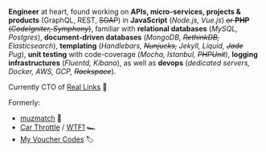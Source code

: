**Engineer** at heart, found working on **APIs, micro-services, projects & products** (GraphQL, REST, ~~SOAP~~) in **JavaScript** (*Node.js, Vue.js*) ~~or **PHP** (*CodeIgniter, Symphony*)~~, familiar with **relational databases** (*MySQL, Postgres*), **document-driven databases** (*MongoDB, ~~RethinkDB,~~ Elasticsearch*), **templating** (*Handlebars, ~~Nunjucks,~~ Jekyll, Liquid, ~~Jade~~ Pug*), **unit testing** with code-coverage (*Mocha, Istanbul, ~~PHPUnit~~*), **logging infrastructures** (*Fluentd, Kibana*), as well as **devops** (*dedicated servers, Docker, AWS, GCP, ~~Rackspace~~*).

Currently CTO of [Real Links](https://www.reallinks.io/) :rocket:

Formerly:

- [muzmatch](https://muzmatch.com) :balloon:
- [Car Throttle](https://www.carthrottle.com/) / [WTF1](https://wtf1.com) :racing_car:
- [My Voucher Codes](https://www.myvouchercodes.co.uk/) :label:
